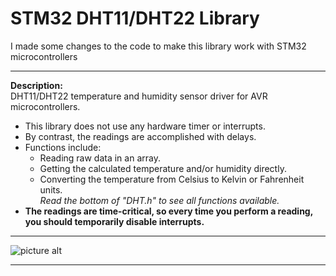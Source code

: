 # STM32 DHT11/DHT22 Library

I made some changes to the code to make this library work with STM32 microcontrollers 

---
**Description:**  
DHT11/DHT22 temperature and humidity sensor driver for AVR microcontrollers.  
+ This library does not use any hardware timer or interrupts.  
+ By contrast, the readings are accomplished with delays.  
+ Functions include:  
  + Reading raw data in an array.  
  + Getting the calculated temperature and/or humidity directly.  
  + Converting the temperature from Celsius to Kelvin or Fahrenheit units.  
  _Read the bottom of "DHT.h" to see all functions available._  
+ **The readings are time-critical, so every time you perform a reading, you should temporarily disable interrupts.** 

--- 

![picture alt](https://raw.githubusercontent.com/efthymios-ks/AVR-DHT-Library/master/Demonstration.png)  

---
